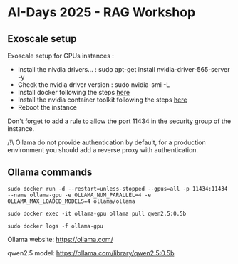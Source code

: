 # AI-Days 2025 - RAG Workshop

## Exoscale setup
Exoscale setup for GPUs instances :

- Install the nivdia drivers... : sudo apt-get install nvidia-driver-565-server -y
- Check the nvidia driver version : sudo nvidia-smi -L
- Install docker following the steps [here](https://docs.docker.com/engine/install/ubuntu/)
- Install the nvidia container toolkit following the steps [here](https://docs.nvidia.com/datacenter/cloud-native/container-toolkit/latest/install-guide.html#installing-with-apt)
- Reboot the instance

Don't forget to add a rule to allow the port 11434 in the security group of the instance.

/!\ Ollama do not provide authentication by default, for a production environment you should add a reverse proxy with authentication.

## Ollama commands

`sudo docker run -d --restart=unless-stopped --gpus=all -p 11434:11434 --name ollama-gpu -e OLLAMA_NUM_PARALLEL=4 -e OLLAMA_MAX_LOADED_MODELS=4 ollama/ollama`

`sudo docker exec -it ollama-gpu ollama pull qwen2.5:0.5b`

`sudo docker logs -f ollama-gpu`

Ollama website: https://ollama.com/

qwen2.5 model: https://ollama.com/library/qwen2.5:0.5b
